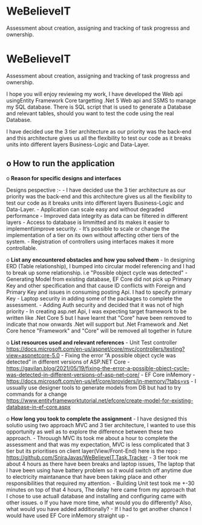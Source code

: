 # WeBelieveIT
Assessment about creation, assigning and tracking of task progresss and ownership.

# WeBelieveIT
Assessment about creation, assigning and tracking of task progresss and ownership.

I hope you will enjoy reviewing my work, I have developed the Web api usingEntity Framework Core targetting .Net 5 Web api and SSMS to manage my SQL database. There is SQL script that is used to generate a Database and relevant tables, should you want to test the code using the real Database.

I have decided use the 3 tier architecture as our priority was the back-end and this architecture gives us all the flexibility to test our code as it breaks units into different layers Business-Logic and Data-Layer.

o How to run the application
  -  


o **Reason for specific designs and interfaces**

   Designs pespective :-
  	- I have decided use the 3 tier architecture as our priority was the back-end and this architecture gives us all the flexibility to test our code as it breaks units into different layers Business-Logic and Data-Layer.
  	- Application can scale easy and without degraded performance
  	- Improved data integrity as data can be filtered in different layers
  	- Access to database is limmitted and its makes it easier to implement\improve security.
  	- It’s possible to scale or change the implementation of a tier on its own without affecting other tiers of the system.
  	- Registration of controllers using interfaces makes it more controllable.

  
o **List any encountered obstacles and how you solved them**
	- In designing ERD (Table relationship), I bumped into circular model referencing and I had to break up some relationship. i.e "Possible object cycle was detected"
	- Generating Model from existing database, EF Core did not pick up Primary Key and other specification and that cause ID conflicts with Foreign and Primary Key and issues in consuming posting Api. I had to specify primary Key
	- Laptop security in adding some of the packages to complete the assessment.
	- Adding Auth security and decided that it was not of high priority
	- In creating asp.net Api, I was expecting target framework to be written like .Net Core 5 but I have learnt that "Core" have been removed to indicate that now onwards .Net will support but .Net Framework and .Net Core hence "Framework" and "Core" will be removed all together in future 

o **List resources used and relevant references**
	- Unit Test controller https://docs.microsoft.com/en-us/aspnet/core/mvc/controllers/testing?view=aspnetcore-5.0
	- Fixing the error “A possible object cycle was detected” in different versions of ASP.NET Core - https://gavilan.blog/2021/05/19/fixing-the-error-a-possible-object-cycle-was-detected-in-different-versions-of-asp-net-core/
	- EF Core inMemory - https://docs.microsoft.com/en-us/ef/core/providers/in-memory/?tabs=vs
        - I ussually use designer tools to generate models from DB but had to try commands for a change https://www.entityframeworktutorial.net/efcore/create-model-for-existing-database-in-ef-core.aspx

o **How long you took to complete the assignment**
	- I have designed this solutio using two approach MVC and 3 tier architecture, I wanted to use this opportunity as well as to explore the difference between these two approach.
	- Throuugh MVC its took me about a hour to complete the assessment and that was my expectation, MVC is less complicated that 3 tier but its prioritises on client layer(View/Front-End) here is the repo : https://github.com/SniraJavas/WeBelieveIT.Task.Tracker
	- 3 tier took me about 4 hours as there have been breaks and laptop issues, The laptop that I have been using have battery problem so it would switch off anytime due to electricity maintanance that have been taking place and other responsibilities that required my attention.
	- Building Unit test took me +-30 minutes on top of that 4 hours, The delay here came from my approach that I chose to use actuall database and installing and configuring came with other issues. 
o If you have more time, what would you do differently? Also, what would you have 
added additionally?
	- If I had to get another chance I would have used EF Core inMemory straight up
	- 
